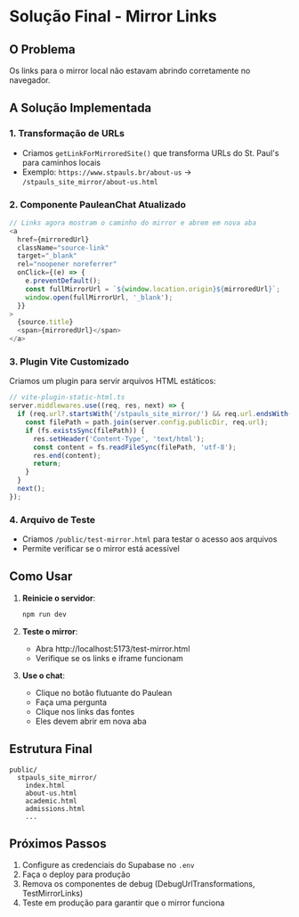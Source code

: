 # Solução Final - Mirror Links

## O Problema
Os links para o mirror local não estavam abrindo corretamente no navegador.

## A Solução Implementada

### 1. Transformação de URLs
- Criamos `getLinkForMirroredSite()` que transforma URLs do St. Paul's para caminhos locais
- Exemplo: `https://www.stpauls.br/about-us` → `/stpauls_site_mirror/about-us.html`

### 2. Componente PauleanChat Atualizado
```typescript
// Links agora mostram o caminho do mirror e abrem em nova aba
<a
  href={mirroredUrl}
  className="source-link"
  target="_blank"
  rel="noopener noreferrer"
  onClick={(e) => {
    e.preventDefault();
    const fullMirrorUrl = `${window.location.origin}${mirroredUrl}`;
    window.open(fullMirrorUrl, '_blank');
  }}
>
  {source.title}
  <span>{mirroredUrl}</span>
</a>
```

### 3. Plugin Vite Customizado
Criamos um plugin para servir arquivos HTML estáticos:
```typescript
// vite-plugin-static-html.ts
server.middlewares.use((req, res, next) => {
  if (req.url?.startsWith('/stpauls_site_mirror/') && req.url.endsWith('.html')) {
    const filePath = path.join(server.config.publicDir, req.url);
    if (fs.existsSync(filePath)) {
      res.setHeader('Content-Type', 'text/html');
      const content = fs.readFileSync(filePath, 'utf-8');
      res.end(content);
      return;
    }
  }
  next();
});
```

### 4. Arquivo de Teste
- Criamos `/public/test-mirror.html` para testar o acesso aos arquivos
- Permite verificar se o mirror está acessível

## Como Usar

1. **Reinicie o servidor**:
   ```bash
   npm run dev
   ```

2. **Teste o mirror**:
   - Abra http://localhost:5173/test-mirror.html
   - Verifique se os links e iframe funcionam

3. **Use o chat**:
   - Clique no botão flutuante do Paulean
   - Faça uma pergunta
   - Clique nos links das fontes
   - Eles devem abrir em nova aba

## Estrutura Final
```
public/
  stpauls_site_mirror/
    index.html
    about-us.html
    academic.html
    admissions.html
    ...
```

## Próximos Passos

1. Configure as credenciais do Supabase no `.env`
2. Faça o deploy para produção
3. Remova os componentes de debug (DebugUrlTransformations, TestMirrorLinks)
4. Teste em produção para garantir que o mirror funciona
